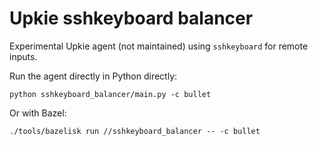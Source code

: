 # Upkie sshkeyboard balancer

Experimental Upkie agent (not maintained) using ``sshkeyboard`` for remote inputs.

Run the agent directly in Python directly:

```console
python sshkeyboard_balancer/main.py -c bullet
```

Or with Bazel:

```console
./tools/bazelisk run //sshkeyboard_balancer -- -c bullet
```
